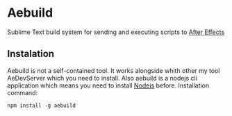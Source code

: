 # Aebuild
Sublime Text build system for sending and executing scripts to [After Effects](https://www.adobe.com)
## Instalation
Aebuild is not a self-contained tool. It works alongside whith other my tool AeDevServer which you need to install.
Also aebuild is a nodejs cli application which means you need to install [Nodejs](https://nodejs.org/en/) before.
Installation command:
```
npm install -g aebuild 
